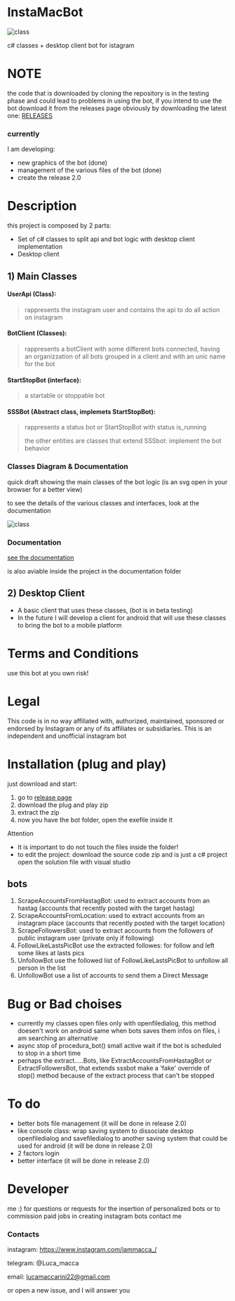 # InstaMacBot 
![class](https://github.com/MaccariniLuca/InstaMacBot/blob/main/resources/Instagram_logo_2016.ico)

c# classes + desktop client bot for istagram

# NOTE
the code that is downloaded by cloning the repository is in the testing phase and could lead to problems in using the bot, if you intend to use the bot download it from the releases page obviously by downloading the latest one: [RELEASES](https://github.com/MaccariniLuca/InstaMacBot/releases)

### currently
I am developing: 
- new graphics of the bot (done)
- management of the various files of the bot (done)
- create the release 2.0

# Description
this project is composed by 2 parts:
- Set of c# classes to split api and bot logic with desktop client implementation
- Desktop client

## 1) Main Classes

  #### UserApi (Class): 
  >rappresents the instagram user and contains the api to do all action on instagram
  #### BotClient (Classes): 
  >rappresents a botClient with some different bots connected, having an organizzation of all bots grouped in a client and with an unic name for the bot
  #### StartStopBot (interface): 
  >a startable or stoppable bot
  #### SSSBot (Abstract class, implemets StartStopBot):
  >rappresents a status bot or StartStopBot with status is_running
  >
  >the other entities are classes that extend SSSbot: implement the bot behavior
  
  ### Classes Diagram & Documentation
  quick draft showing the main classes of the bot logic (is an svg open in your browser for a better view)
  
  to see the details of the various classes and interfaces, look at the documentation
  
  ![class](https://github.com/MaccariniLuca/InstaMacBot/blob/main/documentation/quick%20class%20diagram.svg)
  
  ### Documentation
  [see the documentation](http://www.how2macca.altervista.org/_site/index.html)
  
  is also aviable inside the project in the documentation folder
  
  
 ## 2) Desktop Client
 - A basic client that uses these classes, (bot is in beta testing)
 - In the future I will develop a client for android that will use these classes to bring the bot to a mobile platform
    
 # Terms and Conditions
 use this bot at you own risk!
 # Legal
This code is in no way affiliated with, authorized, maintained, sponsored or endorsed by Instagram or any of its affiliates or subsidiaries. This is an independent and unofficial instagram bot
 
# Installation (plug and play)
just download and start:
1) go to [release page](https://github.com/MaccariniLuca/InstaMacBot/releases)
2) download the plug and play zip
3) extract the zip
4) now you have the bot folder, open the exefile inside it

Attention
- It is important to do not touch the files inside the folder!
- to edit the project: download the source code zip and is just a c# project open the solution file with visual studio

## bots
1) ScrapeAccountsFromHastagBot: used to extract accounts from an hastag (accounts that recently posted with the target hastag) 
2) ScrapeAccountsFromLocation: used to extract accounts from an instagram place (accounts that recently posted with the target location)   
3) ScrapeFollowersBot: used to extract accounts from the followers of public instagram user (private only if following)
4) FollowLikeLastsPicBot use the extracted followes: for follow and left some likes at lasts pics   
5) UnfollowBot use the followed list of FollowLikeLastsPicBot to unfollow all person in the list   
6) UnfollowBot use a list of accounts to send them a Direct Message

# Bug or Bad choises
- currently my classes open files only with openfiledialog, this method doesen't work on android same when bots saves them infos on files, i am searching an alternative
- async stop of procedura_bot() small active wait if the bot is scheduled to stop in a short time
- perhaps the extract.....Bots, like ExtractAccountsFromHastagBot or ExtractFollowersBot, that extends sssbot make a 'fake' override of stop() method because of the extract process that can't be stopped

# To do
- better bots file management (it will be done in release 2.0)
- like console class: wrap saving system to dissociate desktop openfiledialog and savefiledialog to another saving system that could be used for android (it will be done in release 2.0)
- 2 factors login
- better interface (it will be done in release 2.0)

# Developer
me :)
for questions or requests for the insertion of personalized bots or to commission paid jobs in creating instagram bots contact me

### Contacts
instagram: https://www.instagram.com/iammacca_/

telegram: @Luca_macca

email: lucamaccarini22@gmail.com

or open a new issue, and I will answer you

